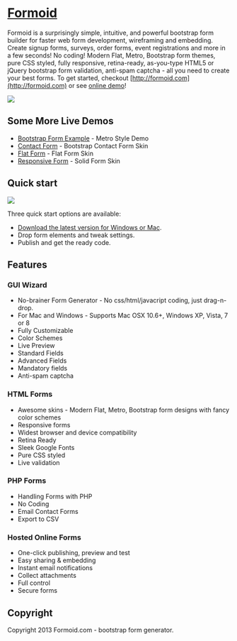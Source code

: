 # [Formoid](http://formoid.com)
Formoid is a surprisingly simple, intuitive, and powerful bootstrap form builder for faster web form development, wireframing and embedding. 
Create signup forms, surveys, order forms, event registrations and more in a few seconds! No coding!
Modern Flat, Metro, Bootstrap form themes, pure CSS styled, fully responsive, retina-ready, as-you-type HTML5 or jQuery bootstrap form validation, anti-spam captcha - all you need to create your best forms.
To get started, checkout [http://formoid.com](http://formoid.com) or see [online demo](http://formoid.com/index.html#demo-b)!

<a href="http://formoid.com">
  <img src="http://formoid.github.io/images/bootstrap-forms.png">
</a>





## Some More Live Demos

*    [Bootstrap Form Example](http://formoid.github.io/bootstrap-form.html) - Metro Style Demo
*    [Contact Form](http://formoid.com/demo-comment.html) - Bootstrap Contact Form Skin
*    [Flat Form](http://www.formoid.com/demo-bug-report.html) - Flat Form Skin
*    [Responsive Form](http://www.formoid.com/responsive.html) - Solid Form Skin

## Quick start

<a href="http://formoid.com">
  <img src="http://formoid.github.io/images/formoid.jpg">
</a>

Three quick start options are available:

* [Download the latest version for Windows or Mac](http://formoid.com).
* Drop form elements and tweak settings.
* Publish and get the ready code.

## Features

### GUI Wizard
*   No-brainer Form Generator - No css/html/javacript coding, just drag-n-drop. 
*    For Mac and Windows - Supports Mac OSX 10.6+, Windows XP, Vista, 7 or 8
*    Fully Customizable
*    Color Schemes
*    Live Preview 
*    Standard Fields 
*    Advanced Fields
*    Mandatory fields
*    Anti-spam captcha 

### HTML Forms
*    Awesome skins - Modern Flat, Metro, Bootstrap form designs with fancy color schemes
*    Responsive forms 
*    Widest browser and device compatibility 
*    Retina Ready 
*    Sleek Google Fonts 
*    Pure CSS styled
*    Live validation

### PHP Forms
*    Handling Forms with PHP 
*    No Coding 
*    Email Contact Forms 
*    Export to CSV

### Hosted Online Forms
*    One-click publishing, preview and test
*    Easy sharing & embedding 
*    Instant email notifications 
*    Collect attachments 
*    Full control
*    Secure forms 



## Copyright

Copyright 2013 Formoid.com - bootstrap form generator.
